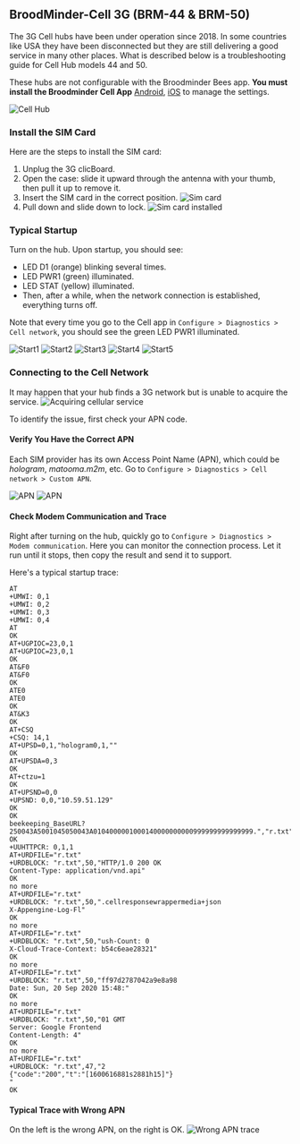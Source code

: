 
## BroodMinder-Cell 3G (BRM-44 & BRM-50)

The 3G Cell hubs have been under operation since 2018. In some countries like USA they have been disconnected but they are still delivering a good service in many other places. 
What is described below is a troubleshooting guide for Cell Hub models 44 and 50. 


These hubs are not configurable with the Broodminder Bees app. **You must install the Broodminder Cell App** [Android](https://play.google.com/store/apps/details?id=com.broodminder.cell&hl=en_US&gl=US), [iOS](https://play.google.com/store/apps/details?id=com.broodminder.cell&hl=en_US&gl=US) to manage the settings.

![Cell Hub](../assets/60_hubs.assets/3G_Hub/hub_gsm_old.png)

### Install the SIM Card
Here are the steps to install the SIM card:

1. Unplug the 3G clicBoard.
2. Open the case: slide it upward through the antenna with your thumb, then pull it up to remove it.
3. Insert the SIM card in the correct position.
![Sim card](../assets/60_hubs.assets/3G_Hub/IMG_7755.JPG#mediumImg)
4. Pull down and slide down to lock.
![Sim card installed](../assets/60_hubs.assets/3G_Hub/IMG_7757.JPG#mediumImg)

### Typical Startup
Turn on the hub. Upon startup, you should see:

- LED D1 (orange) blinking several times.
- LED PWR1 (green) illuminated.
- LED STAT (yellow) illuminated.
- Then, after a while, when the network connection is established, everything turns off.

Note that every time you go to the Cell app in `Configure > Diagnostics > Cell network`, you should see the green LED PWR1 illuminated.

![Start1](../assets/60_hubs.assets/3G_Hub/start1.JPG#mediumImg)
![Start2](../assets/60_hubs.assets/3G_Hub/start2.JPG#mediumImg)
![Start3](../assets/60_hubs.assets/3G_Hub/start3.JPG#mediumImg)
![Start4](../assets/60_hubs.assets/3G_Hub/start4.JPG#mediumImg)
![Start5](../assets/60_hubs.assets/3G_Hub/start5.JPG#mediumImg)

### Connecting to the Cell Network
It may happen that your hub finds a 3G network but is unable to acquire the service.
![Acquiring cellular service](../assets/60_hubs.assets/3G_Hub/IMG_7749.JPG#mediumImg)

To identify the issue, first check your APN code.

#### Verify You Have the Correct APN
Each SIM provider has its own Access Point Name (APN), which could be *hologram*, *matooma.m2m*, etc. Go to `Configure > Diagnostics > Cell network > Custom APN`.

![APN](../assets/60_hubs.assets/3G_Hub/IMG_7758.PNG#mediumImg)
![APN](../assets/60_hubs.assets/3G_Hub/IMG_7759.PNG#mediumImg)

#### Check Modem Communication and Trace
Right after turning on the hub, quickly go to `Configure > Diagnostics > Modem communication`. Here you can monitor the connection process. Let it run until it stops, then copy the result and send it to support.

Here's a typical startup trace:
```
AT
+UMWI: 0,1
+UMWI: 0,2
+UMWI: 0,3
+UMWI: 0,4
AT
OK
AT+UGPIOC=23,0,1
AT+UGPIOC=23,0,1
OK
AT&F0
AT&F0
OK
ATE0
ATE0
OK
AT&K3
OK
AT+CSQ
+CSQ: 14,1
AT+UPSD=0,1,"hologram0,1,""
OK
AT+UPSDA=0,3
OK
AT+ctzu=1
OK
AT+UPSND=0,0
+UPSND: 0,0,"10.59.51.129"
OK
OK
beekeeping_BaseURL?250043A5001045050043A0104000001000140000000000999999999999999.","r.txt"
OK
+UUHTTPCR: 0,1,1
AT+URDFILE="r.txt"
+URDBLOCK: "r.txt",50,"HTTP/1.0 200 OK
Content-Type: application/vnd.api"
OK
no more
AT+URDFILE="r.txt"
+URDBLOCK: "r.txt",50,".cellresponsewrappermedia+json
X-Appengine-Log-Fl"
OK
no more
AT+URDFILE="r.txt"
+URDBLOCK: "r.txt",50,"ush-Count: 0
X-Cloud-Trace-Context: b54c6eae28321"
OK
no more
AT+URDFILE="r.txt"
+URDBLOCK: "r.txt",50,"ff97d2787042a9e8a98
Date: Sun, 20 Sep 2020 15:48:"
OK
no more
AT+URDFILE="r.txt"
+URDBLOCK: "r.txt",50,"01 GMT
Server: Google Frontend
Content-Length: 4"
OK
no more
AT+URDFILE="r.txt"
+URDBLOCK: "r.txt",47,"2
{"code":"200","t":"[1600616881s2881h15]"}
"
OK
```

#### Typical Trace with Wrong APN
On the left is the wrong APN, on the right is OK.
![Wrong APN trace](../assets/60_hubs.assets/3G_Hub/wrong_apn_trace.png#mediumImg)

